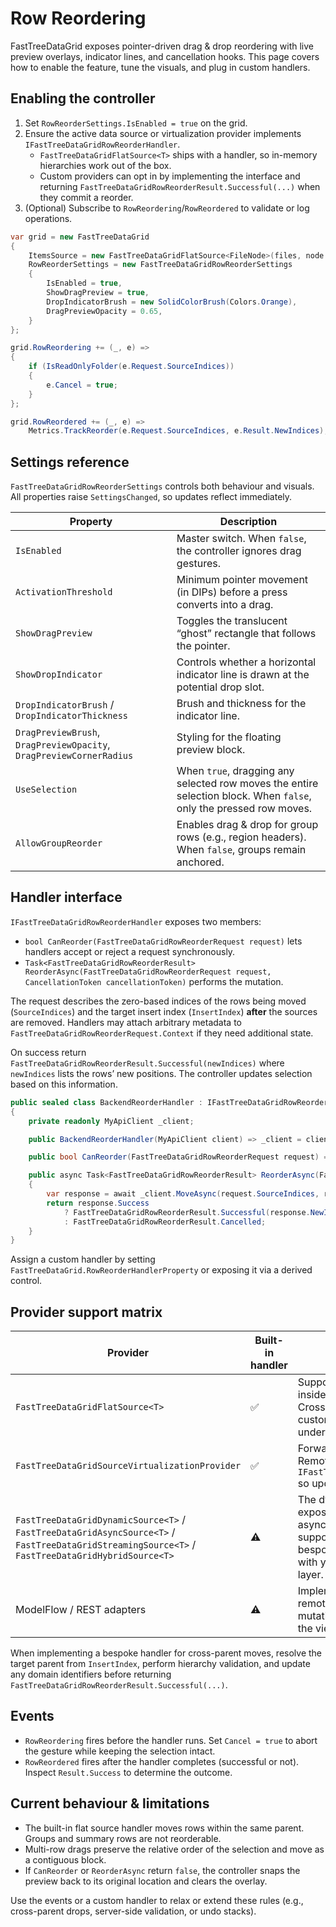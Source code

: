 # Row Reordering

FastTreeDataGrid exposes pointer-driven drag & drop reordering with live preview overlays, indicator lines, and cancellation hooks. This page covers how to enable the feature, tune the visuals, and plug in custom handlers.

## Enabling the controller

1. Set `RowReorderSettings.IsEnabled = true` on the grid.
2. Ensure the active data source or virtualization provider implements `IFastTreeDataGridRowReorderHandler`.
   - `FastTreeDataGridFlatSource<T>` ships with a handler, so in-memory hierarchies work out of the box.
   - Custom providers can opt in by implementing the interface and returning `FastTreeDataGridRowReorderResult.Successful(...)` when they commit a reorder.
3. (Optional) Subscribe to `RowReordering`/`RowReordered` to validate or log operations.

```csharp
var grid = new FastTreeDataGrid
{
    ItemsSource = new FastTreeDataGridFlatSource<FileNode>(files, node => node.Children),
    RowReorderSettings = new FastTreeDataGridRowReorderSettings
    {
        IsEnabled = true,
        ShowDragPreview = true,
        DropIndicatorBrush = new SolidColorBrush(Colors.Orange),
        DragPreviewOpacity = 0.65,
    }
};

grid.RowReordering += (_, e) =>
{
    if (IsReadOnlyFolder(e.Request.SourceIndices))
    {
        e.Cancel = true;
    }
};

grid.RowReordered += (_, e) =>
    Metrics.TrackReorder(e.Request.SourceIndices, e.Result.NewIndices);
```

## Settings reference

`FastTreeDataGridRowReorderSettings` controls both behaviour and visuals. All properties raise `SettingsChanged`, so updates reflect immediately.

| Property | Description |
| --- | --- |
| `IsEnabled` | Master switch. When `false`, the controller ignores drag gestures. |
| `ActivationThreshold` | Minimum pointer movement (in DIPs) before a press converts into a drag. |
| `ShowDragPreview` | Toggles the translucent “ghost” rectangle that follows the pointer. |
| `ShowDropIndicator` | Controls whether a horizontal indicator line is drawn at the potential drop slot. |
| `DropIndicatorBrush` / `DropIndicatorThickness` | Brush and thickness for the indicator line. |
| `DragPreviewBrush`, `DragPreviewOpacity`, `DragPreviewCornerRadius` | Styling for the floating preview block. |
| `UseSelection` | When `true`, dragging any selected row moves the entire selection block. When `false`, only the pressed row moves. |
| `AllowGroupReorder` | Enables drag & drop for group rows (e.g., region headers). When `false`, groups remain anchored. |

## Handler interface

`IFastTreeDataGridRowReorderHandler` exposes two members:

- `bool CanReorder(FastTreeDataGridRowReorderRequest request)` lets handlers accept or reject a request synchronously.
- `Task<FastTreeDataGridRowReorderResult> ReorderAsync(FastTreeDataGridRowReorderRequest request, CancellationToken cancellationToken)` performs the mutation.

The request describes the zero-based indices of the rows being moved (`SourceIndices`) and the target insert index (`InsertIndex`) **after** the sources are removed. Handlers may attach arbitrary metadata to `FastTreeDataGridRowReorderRequest.Context` if they need additional state.

On success return `FastTreeDataGridRowReorderResult.Successful(newIndices)` where `newIndices` lists the rows’ new positions. The controller updates selection based on this information.

```csharp
public sealed class BackendReorderHandler : IFastTreeDataGridRowReorderHandler
{
    private readonly MyApiClient _client;

    public BackendReorderHandler(MyApiClient client) => _client = client;

    public bool CanReorder(FastTreeDataGridRowReorderRequest request) => request.SourceIndices.Count <= 50;

    public async Task<FastTreeDataGridRowReorderResult> ReorderAsync(FastTreeDataGridRowReorderRequest request, CancellationToken cancellationToken)
    {
        var response = await _client.MoveAsync(request.SourceIndices, request.InsertIndex, cancellationToken);
        return response.Success
            ? FastTreeDataGridRowReorderResult.Successful(response.NewIndices)
            : FastTreeDataGridRowReorderResult.Cancelled;
    }
}
```

Assign a custom handler by setting `FastTreeDataGrid.RowReorderHandlerProperty` or exposing it via a derived control.

## Provider support matrix

| Provider | Built-in handler | Notes |
| --- | --- | --- |
| `FastTreeDataGridFlatSource<T>` | ✅ | Supports in-memory reordering inside the same parent branch. Cross-parent moves require a custom handler that updates the underlying tree. |
| `FastTreeDataGridSourceVirtualizationProvider` | ✅ | Forwards to the wrapped source. Remote adapters should implement `IFastTreeDataGridRowReorderHandler` so updates flow to the backend. |
| `FastTreeDataGridDynamicSource<T>` / `FastTreeDataGridAsyncSource<T>` / `FastTreeDataGridStreamingSource<T>` / `FastTreeDataGridHybridSource<T>` | ⚠️ | The dynamic wrapper does not expose reordering today. If you want async, streaming, or hybrid feeds to support drag/drop, surface a bespoke handler that coordinates with your snapshot and persistence layer. |
| ModelFlow / REST adapters | ⚠️ | Implement a handler that calls the remote service (e.g., reorder mutation endpoint) and refreshes the viewport on success. |

When implementing a bespoke handler for cross-parent moves, resolve the target parent from `InsertIndex`, perform hierarchy validation, and update any domain identifiers before returning `FastTreeDataGridRowReorderResult.Successful(...)`.

## Events

- `RowReordering` fires before the handler runs. Set `Cancel = true` to abort the gesture while keeping the selection intact.
- `RowReordered` fires after the handler completes (successful or not). Inspect `Result.Success` to determine the outcome.

## Current behaviour & limitations

- The built-in flat source handler moves rows within the same parent. Groups and summary rows are not reorderable.
- Multi-row drags preserve the relative order of the selection and move as a contiguous block.
- If `CanReorder` or `ReorderAsync` return `false`, the controller snaps the preview back to its original location and clears the overlay.

Use the events or a custom handler to relax or extend these rules (e.g., cross-parent drops, server-side validation, or undo stacks).
